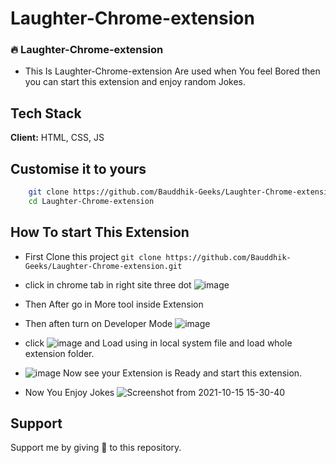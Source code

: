 # Laughter-Chrome-extension


### 🔥 Laughter-Chrome-extension

- This Is Laughter-Chrome-extension Are used when You feel Bored then you can start this extension and enjoy random Jokes.

## Tech Stack

**Client:** HTML, CSS, JS

## Customise it to yours

```bash
    git clone https://github.com/Bauddhik-Geeks/Laughter-Chrome-extension.git
    cd Laughter-Chrome-extension
```


## How To start This Extension
- First Clone this project ```git clone https://github.com/Bauddhik-Geeks/Laughter-Chrome-extension.git```
- click in chrome tab in right site three dot ![image](https://user-images.githubusercontent.com/62690629/137469305-5958b56f-5325-4646-8a5d-a54cae13f777.png)


- Then After go in More tool inside Extension
- Then aften turn on Developer Mode ![image](https://user-images.githubusercontent.com/62690629/137469541-371e5891-e56b-4bee-b38d-605a697863c6.png)


- click ![image](https://user-images.githubusercontent.com/62690629/137469637-779d113e-1506-4c01-a180-996100861975.png) and Load using in local system file and load whole extension folder.



- ![image](https://user-images.githubusercontent.com/62690629/137469852-418cace4-d991-4bb1-97a0-8acad75d2c63.png) Now see your Extension is Ready and start this extension.


- Now You Enjoy Jokes ![Screenshot from 2021-10-15 15-30-40](https://user-images.githubusercontent.com/62690629/137470303-87ef7220-ad0c-4efb-8df1-f0fa514bfa5b.png)


## Support

Support me by giving 🌟 to this repository.
